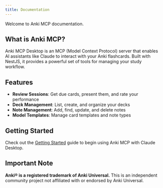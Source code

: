 ```yaml
---
title: Documentation
---
```


Welcome to Anki MCP documentation.

## What is Anki MCP?

Anki MCP Desktop is an MCP (Model Context Protocol) server that enables AI assistants like Claude to interact with your Anki flashcards. Built with NestJS, it provides a powerful set of tools for managing your study workflow.

## Features

- **Review Sessions**: Get due cards, present them, and rate your performance
- **Deck Management**: List, create, and organize your decks
- **Note Management**: Add, find, update, and delete notes
- **Model Templates**: Manage card templates and note types

## Getting Started

Check out the [Getting Started](getting-started) guide to begin using Anki MCP with Claude Desktop.

## Important Note

**Anki® is a registered trademark of Anki Universal.** This is an independent community project not affiliated with or endorsed by Anki Universal.
